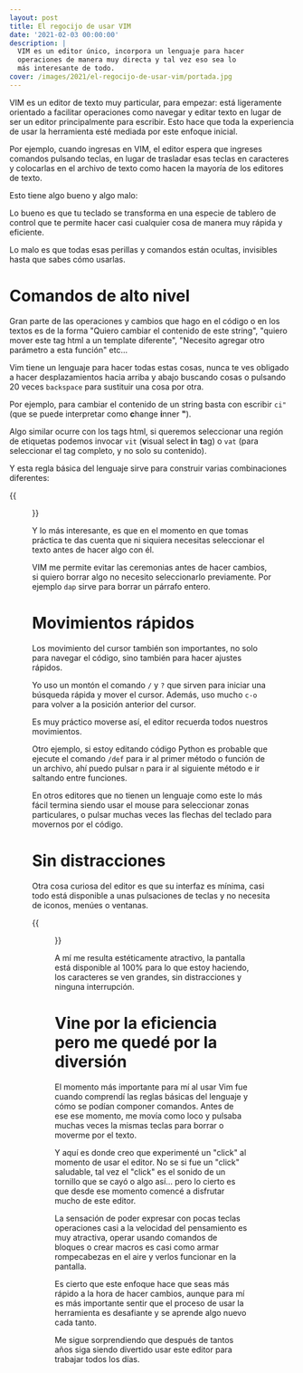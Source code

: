 ```yaml
---
layout: post
title: El regocijo de usar VIM
date: '2021-02-03 00:00:00'
description: |
  VIM es un editor único, incorpora un lenguaje para hacer
  operaciones de manera muy directa y tal vez eso sea lo
  más interesante de todo.
cover: /images/2021/el-regocijo-de-usar-vim/portada.jpg
---
```


VIM es un editor de texto muy particular, para empezar: está
ligeramente orientado a facilitar operaciones como navegar y editar
texto en lugar de ser un editor principalmente para escribir. Esto
hace que toda la experiencia de usar la herramienta esté mediada
por este enfoque inicial.

Por ejemplo, cuando ingresas en VIM, el editor espera que ingreses
comandos pulsando teclas, en lugar de trasladar esas teclas en caracteres
y colocarlas en el archivo de texto como hacen la mayoría de los
editores de texto.

Esto tiene algo bueno y algo malo:

Lo bueno es que tu teclado se transforma en una especie de tablero
de control que te permite hacer casi cualquier cosa de manera
muy rápida y eficiente.

Lo malo es que todas esas perillas y comandos están ocultas, invisibles
hasta que sabes cómo usarlas.

# Comandos de alto nivel

Gran parte de las operaciones y cambios que hago en el código o
en los textos es de la forma "Quiero cambiar el contenido de este
string", "quiero mover este tag html a un template diferente", "Necesito
agregar otro parámetro a esta función" etc...

Vim tiene un lenguaje para hacer todas estas cosas, nunca te ves
obligado a hacer desplazamientos hacia arriba y abajo buscando cosas
o pulsando 20 veces `backspace` para sustituir una cosa por otra.

Por ejemplo, para cambiar el contenido de un string basta con
escribir `ci"` (que se puede interpretar como **c**hange **i**nner **"**).

Algo similar ocurre con los tags html, si queremos seleccionar una
región de etiquetas podemos invocar `vit` (**v**isual select **i**n **t**ag)
o `vat` (para seleccionar el tag completo, y no solo su contenido).

Y esta regla básica del lenguaje sirve para construir varias combinaciones
diferentes:

{{<figure src="/images/2021/el-regocijo-de-usar-vim/lenguaje.png" caption="Descomposición de una operación de selección en vim">}}

Y lo más interesante, es que en el momento en que tomas práctica te
das cuenta que ni siquiera necesitas seleccionar el texto antes de hacer
algo con él.

VIM me permite evitar las ceremonias antes de hacer cambios, si quiero
borrar algo no necesito seleccionarlo previamente. Por ejemplo `dap` sirve
para borrar un párrafo entero.

# Movimientos rápidos

Los movimiento del cursor también son importantes, no solo para navegar
el código, sino también para hacer ajustes rápidos.

Yo uso un montón el comando `/` y `?` que sirven para iniciar una búsqueda
rápida y mover el cursor. Además, uso mucho `c-o` para volver a la posición
anterior del cursor.

Es muy práctico moverse así, el editor recuerda todos nuestros movimientos.

Otro ejemplo, si estoy editando código Python es probable que ejecute
el comando `/def` para ir al primer método o función de un archivo, ahí puedo
pulsar `n` para ir al siguiente método e ir saltando entre funciones.

En otros editores que no tienen un lenguaje como este lo más fácil termina
siendo usar el mouse para seleccionar zonas particulares, o pulsar muchas
veces las flechas del teclado para movernos por el código.


# Sin distracciones

Otra cosa curiosa del editor es que su interfaz es mínima, casi todo
está disponible a unas pulsaciones de teclas y no necesita de iconos, menúes
o ventanas.

{{<figure src="/images/2021/el-regocijo-de-usar-vim/goyo.png" caption="Vim con el plugin Goyo activo para escribir">}}

A mí me resulta estéticamente atractivo, la pantalla está disponible al 100%
para lo que estoy haciendo, los caracteres se ven grandes, sin distracciones
y ninguna interrupción.

# Vine por la eficiencia pero me quedé por la diversión

El momento más importante para mí al usar Vim fue cuando comprendí las
reglas básicas del lenguaje y cómo se podían componer comandos. Antes
de ese ese momento, me movía como loco y pulsaba muchas veces la mismas
teclas para borrar o moverme por el texto.

Y aquí es donde creo que experimenté un "click" al momento de usar el
editor. No se si fue un "click" saludable, tal vez el "click" es el
sonido de un tornillo que se cayó o algo así... pero lo cierto es
que desde ese momento comencé a disfrutar mucho de este editor.

La sensación de poder expresar con pocas teclas operaciones casi a la
velocidad del pensamiento es muy atractiva, operar usando comandos
de bloques o crear macros es casi como armar rompecabezas en el aire
y verlos funcionar en la pantalla. 

Es cierto que este enfoque hace que seas más rápido a la hora de hacer
cambios, aunque para mí es más importante sentir que el proceso de usar
la herramienta es desafiante y se aprende algo nuevo cada tanto.

Me sigue sorprendiendo que después de tantos años siga
siendo divertido usar este editor para trabajar todos los días.
